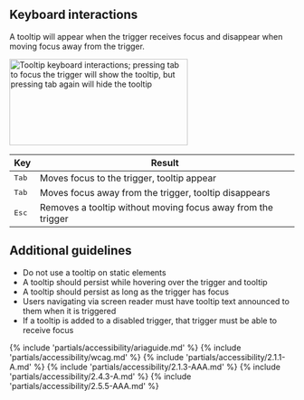 ## Keyboard interactions

A tooltip will appear when the trigger receives focus and disappear when moving focus away from the trigger.

<uxdot-example width-adjustment="315px">
  <img src="../tooltip-keyboard-interactions.png"
        alt="Tooltip keyboard interactions; pressing tab to focus the trigger will show the tooltip, but pressing tab again will hide the tooltip"
        width="315"
        height="153">
</uxdot-example>

<rh-table>
  <table>
    <thead>
      <tr>
        <th scope="col" data-label="Key">Key</th>
        <th scope="col" data-label="Result">Result</th>
      </tr>
    </thead>
    <tbody>
      <tr>
        <td data-label="Key"><kbd>Tab</kbd></td>
        <td data-label="Result">Moves focus to the trigger, tooltip appear</td>
      </tr>
      <tr>
        <td data-label="Key"><kbd>Tab</kbd></td>
        <td data-label="Result">Moves focus away from the trigger, tooltip disappears</td>
      </tr>
      <tr>
        <td data-label="Key"><kbd>Esc</kbd></td>
        <td data-label="Result">Removes a tooltip without moving focus away from the trigger</td>
      </tr>
    </tbody>
  </table>
</rh-table>

## Additional guidelines
 - Do not use a tooltip on static elements
 - A tooltip should persist while hovering over the trigger and tooltip
 - A tooltip should persist as long as the trigger has focus
 - Users navigating via screen reader must have tooltip text announced to them when it is triggered
 - If a tooltip is added to a disabled trigger, that trigger must be able to receive focus

{% include 'partials/accessibility/ariaguide.md' %}
{% include 'partials/accessibility/wcag.md' %}
{% include 'partials/accessibility/2.1.1-A.md' %}
{% include 'partials/accessibility/2.1.3-AAA.md' %}
{% include 'partials/accessibility/2.4.3-A.md' %}
{% include 'partials/accessibility/2.5.5-AAA.md' %}